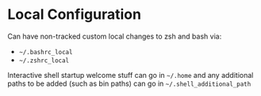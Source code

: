 
# Local Configuration

Can have non-tracked custom local changes to zsh and bash via:
* `~/.bashrc_local`
* `~/.zshrc_local`

Interactive shell startup welcome stuff can go in `~/.home`
and any additional paths to be added (such as bin paths) can go in
`~/.shell_additional_path`
